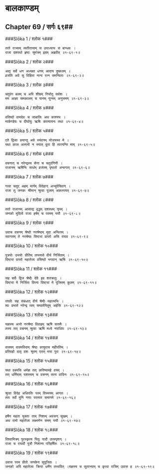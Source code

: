 बालकाण्डम्
===============================


## Chapter 69  / सर्गः ६९##


###Slōka 1 / श्लोक १###


    ततो रात्र्याम् व्यतीतायाम् स उपाध्यायः स बान्धवः ।
    राजा दशरथो हृष्टः सुमंत्रम् इदम् अब्रवीत् ॥१-६९-१॥


###Slōka 2 / श्लोक २###


    अद्य सर्वे धन अध्यक्षा धनम् आदाय पुष्कलम् ।
    व्रजंति अग्रे सु विहिता नाना रत्न समन्विताः ॥१-६९-२॥


###Slōka 3 / श्लोक ३###


    चतुरंग बलम् च अपि शीघ्रम् निर्यातु सर्वशः ।
    मम आज्ञा समकालम् च यानम् युग्मम् अनुत्तमम् ॥१-६९-३॥


###Slōka 4 / श्लोक ४###


    वसिष्ठो वामदेवः च जाबालिः अथ काश्यपः ।
    मार्कण्डेयः च दीर्घायुः ऋषिः कात्यायनः तथा ॥१-६९-४॥


###Slōka 5 / श्लोक ५###


    एते द्विजाः प्रयान्तु अग्रे स्यंदनम् योजयस्व मे ।
    यथा काल अत्ययो न स्यात् दूता हि त्वरयन्ति माम् ॥१-६९-५॥


###Slōka 6 / श्लोक ६###


    वचनात् च नरेन्द्रस्य सेना च चतुरंगिणी ।
    राजानम् ऋषिभिः सार्धम् व्रजंतम् पृष्ठतो अन्वगात् ॥१-६९-६॥


###Slōka 7 / श्लोक ७###


    गत्वा चतुर् अहम् मार्गम् विदेहान् अभ्युपेयिवान् ।
    राजा तु जनकः श्रीमान् श्रुत्वा पूजाम् अकल्पयत् ॥१-६९-७॥


###Slōka 8 / श्लोक ८###


    ततो राजानम् आसाद्य वृद्धम् दशरथम् नृपम् ।
    जनको मुदितो राजा हर्षम् च परमम् ययौ ॥१-६९-८॥


###Slōka 9 / श्लोक ९###


    उवाच वचनम् श्रेष्ठो नरश्रेष्ठम् मुदा अन्वितम् ।
    स्वागतम् ते नरश्रेष्ठः दिष्ट्या प्राप्तो असि राघव ॥१-६९-९॥


###Slōka 10 / श्लोक १०###


    पुत्रयोः उभयोः प्रीतिम् लप्स्यसे वीर्य निर्जिताम् ।
    दिष्ट्या प्राप्तो महातेजा वसिष्ठो भगवान् ऋषिः ॥१-६९-१०॥


###Slōka 11 / श्लोक ११###


    सह सर्वैः द्विज श्रेष्ठैः देवैः इव शतक्रतुः ।
    दिष्ट्या मे निर्जिता विघ्ना दिष्ट्या मे पूजितम् कुलम् ॥१-६९-११॥


###Slōka 12 / श्लोक १२###


    राघवैः सह संबंधात् वीर्य श्रेष्ठैः महात्मभिः ।
    श्वः प्रभाते नरेन्द्र त्वम् सम्वर्तयितुम् अर्हसि ॥१-६९-१२॥


###Slōka 13 / श्लोक १३###


    यज्ञस्य अन्ते नरश्रेष्ठ विवाहम् ऋषि सत्तमैः ।
    तस्य तत् वचनम् श्रुत्वा ऋषि मध्ये नराधिपः ॥१-६९-१३॥


###Slōka 14 / श्लोक १४###


    वाक्यम् वाक्यविदाम् श्रेष्ठः प्रत्युवाच महीपतिम् ।
    प्रतिग्रहो दातृ वशः श्रुतम् एतत् मया पुरा ॥१-६९-१४॥


###Slōka 15 / श्लोक १५###


    यथा वक्ष्यसि धर्मज्ञ तत् करिष्यामहे वयम् ।
    तत् धर्मिष्ठम् यशस्यम् च वचनम् सत्य वादिनः ॥१-६९-१५॥


###Slōka 16 / श्लोक १६###


    श्रुत्वा विदेह अधिपतिः परम् विस्मयम् आगतः ।
    ततः सर्वे मुनि गणाः परस्पर समागमे ॥१-६९-१६॥


###Slōka 17 / श्लोक १७###


    हर्षेण महता युक्ताः ताम् निशाम् अवसन् सुखम् ।
    अथ रामो महातेजा लक्ष्मणेन समम् ययौ ॥१-६९-१७॥


###Slōka 18 / श्लोक १८###


    विश्वामित्रम् पुरस्कृत्य पितुः पादौ उपस्पृशन् ।
    राजा च राघवौ पुत्रौ निशाम्य परिहर्षितः ॥१-६९-१८॥


###Slōka 19 / श्लोक १९###


    उवास परम प्रीतो जनकेन सुपूजितः ।
    जनको अपि महातेजाः क्रिया धर्मेण तत्त्ववित् ।यज्ञस्य च सुताभ्याम् च कृत्वा रात्रिम् उवास ह ॥१-६९-१९॥


